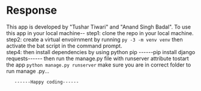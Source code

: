 # Response
This app is developed by "Tushar Tiwari" and "Anand Singh Badal". 
To use this app in your local machine--
step1: clone the repo in your local machine.
step2: create a virtual envoirnment by running
       ```py -3 -m venv venv```
       then activate the bat script in the command prompt.<br>
step4: then install dependencies by using python pip 
       ------pip install django requests------
       then run the manage.py file with runserver attribute tostart the app
       ```python manage.py runserver```
       make sure you are in correct folder to run manage .py...

       ------Happy coding------
